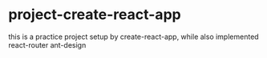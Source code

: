 # project-create-react-app
this is a practice project setup by create-react-app, while also implemented react-router ant-design

